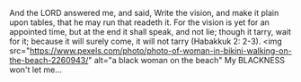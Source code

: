 And the LORD answered me, and said, Write the vision, and make it plain upon tables, that he may run that readeth it. For the vision is yet for an appointed time, but at the end it shall speak, and not lie; though it tarry, wait for it; because it will surely come, it will not tarry (Habakkuk 2: 2-3).
<img src="https://www.pexels.com/photo/photo-of-woman-in-bikini-walking-on-the-beach-2260943/"
alt="a black woman on the beach"
My BLACKNESS won't let me...




